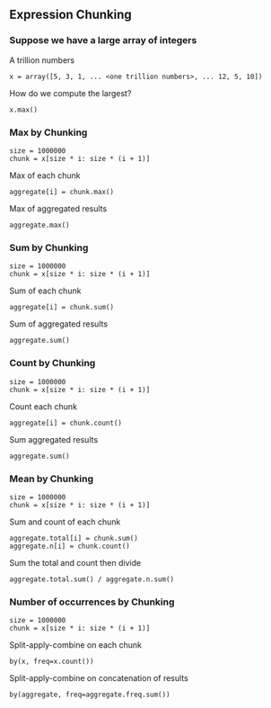 ## Expression Chunking


### Suppose we have a large array of integers

A trillion numbers

    x = array([5, 3, 1, ... <one trillion numbers>, ... 12, 5, 10])

How do we compute the largest?

    x.max()


### Max by Chunking

    size = 1000000
    chunk = x[size * i: size * (i + 1)]

Max of each chunk

    aggregate[i] = chunk.max()

Max of aggregated results

    aggregate.max()


### Sum by Chunking

    size = 1000000
    chunk = x[size * i: size * (i + 1)]

Sum of each chunk

    aggregate[i] = chunk.sum()

Sum of aggregated results

    aggregate.sum()


### Count by Chunking

    size = 1000000
    chunk = x[size * i: size * (i + 1)]

Count each chunk

    aggregate[i] = chunk.count()

Sum aggregated results

    aggregate.sum()


### Mean by Chunking

    size = 1000000
    chunk = x[size * i: size * (i + 1)]

Sum and count of each chunk

    aggregate.total[i] = chunk.sum()
    aggregate.n[i] = chunk.count()

Sum the total and count then divide

    aggregate.total.sum() / aggregate.n.sum()


### Number of occurrences by Chunking

    size = 1000000
    chunk = x[size * i: size * (i + 1)]

Split-apply-combine on each chunk

    by(x, freq=x.count())

Split-apply-combine on concatenation of results

    by(aggregate, freq=aggregate.freq.sum())

